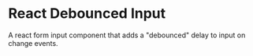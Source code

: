 # React Debounced Input

A react form input component that adds a "debounced" delay to input on change events.
